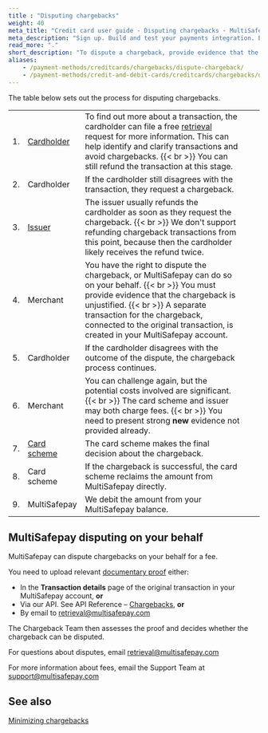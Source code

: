 ```yaml
---
title : "Disputing chargebacks"
weight: 40
meta_title: "Credit card user guide - Disputing chargebacks - MultiSafepay Docs"
meta_description: "Sign up. Build and test your payments integration. Explore our products and services. Use our API Reference, SDKs, and wrappers. Get support."
read_more: "."
short_description: "To dispute a chargeback, provide evidence that the chargeback is unjustified"
aliases: 
    - /payment-methods/creditcards/chargebacks/dispute-chargeback/
    - /payment-methods/credit-and-debit-cards/creditcards/chargebacks/dispute-chargeback/
---
```

The table below sets out the process for disputing chargebacks.

|   |   |   |   |   |
|---|---|---|---|---|
| 1. | [Cardholder](/payment-methods/credit-and-debit-cards/user-guide/glossary/#cardholder)  | To find out more about a transaction, the cardholder can file a free [retrieval](/payment-methods/credit-and-debit-cards/user-guide/glossary/#retrieval) request for more information. This can help identify and clarify transactions and avoid chargebacks. {{< br >}} You can still refund the transaction at this stage.  |   
| 2.  | Cardholder  | If the cardholder still disagrees with the transaction, they request a chargeback.  | 
| 3.  | [Issuer](/payment-methods/credit-and-debit-cards/user-guide/glossary/#issuer)  | The issuer usually refunds the cardholder as soon as they request the chargeback. {{< br >}} We don't support refunding chargeback transactions from this point, because then the cardholder likely receives the refund twice. |
| 4.  | Merchant  | You have the right to dispute the chargeback, or MultiSafepay can do so on your behalf. {{< br >}} You must provide evidence that the chargeback is unjustified. {{< br >}} A separate transaction for the chargeback, connected to the original transaction, is created in your MultiSafepay account.  | 
| 5.  | Cardholder  | If the cardholder disagrees with the outcome of the dispute, the chargeback process continues.  | 
| 6.  | Merchant  | You can challenge again, but the potential costs involved are significant. {{< br >}} The card scheme and issuer may both charge fees. {{< br >}} You need to present strong **new** evidence not provided already.  | 
| 7.  | [Card scheme](/payment-methods/credit-and-debit-cards/user-guide/glossary/#card-scheme)  | The card scheme makes the final decision about the chargeback.  | 
| 8.  | Card scheme  | If the chargeback is successful, the card scheme reclaims the amount from MultiSafepay directly.  |  
| 9.  | MultiSafepay  | We debit the amount from your MultiSafepay balance.  |  
 
  
## MultiSafepay disputing on your behalf
MultiSafepay can dispute chargebacks on your behalf for a fee. 

You need to upload relevant [documentary proof](/payment-methods/credit-and-debit-cards/user-guide/chargeback-reasons-and-required-evidence/) either:

- In the **Transaction details** page of the original transaction in your MultiSafepay account, **or**
- Via our API. See API Reference – [Chargebacks](/api/#chargeback), **or**
- By email to <retrieval@multisafepay.com>

The Chargeback Team then assesses the proof and decides whether the chargeback can be disputed.

For questions about disputes, email <retrieval@multisafepay.com>

For more information about fees, email the Support Team at <support@multisafepay.com>

## See also

[Minimizing chargebacks](/payment-methods/credit-and-debit-cards/user-guide/minimizing-chargebacks/)

